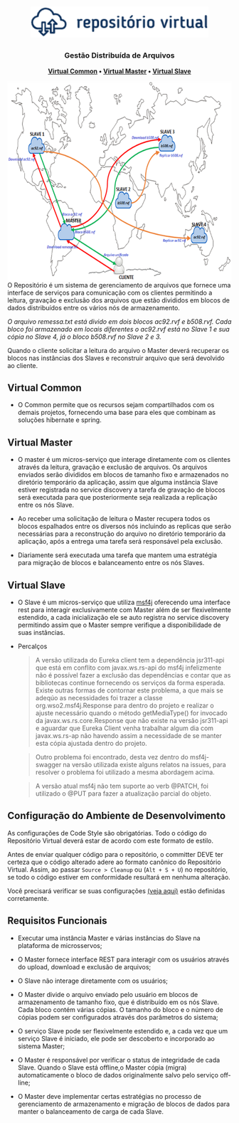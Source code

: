 <h1 align="center">
  <img src="docs/rv_logo.png" width="400">
</h1>

<h3 align="center">
    Gestão Distribuída de Arquivos
</h3>

<p align="center">
  <strong>
    <a href="#virtual-common">Virtual Common</a> •
    <a href="#virtual-master">Virtual Master</a> •
    <a href="#virtual-slave">Virtual Slave</a> 
  </strong>
</p>

<img src="docs/rv_mod.png" align="right"  height="450">

 O Repositório é um sistema de gerenciamento de arquivos que fornece uma interface de serviços para comunicação com os clientes permitindo a leitura, gravação e exclusão dos arquivos   que estão divididos em blocos de dados distribuídos entre os vários nós de armazenamento.

_O arquivo remessa.txt está divido em dois blocos ac92.rvf e b508.rvf. Cada bloco foi armazenado em locais diferentes o ac92.rvf está no Slave 1 e sua cópia no Slave 4, já o bloco b508.rvf no Slave 2 e 3._

Quando o cliente solicitar a leitura do arquivo o Master deverá recuperar os blocos nas instâncias dos Slaves e reconstruir arquivo que será devolvido ao cliente.

 
## Virtual Common

* O Common permite que os recursos sejam compartilhados com os demais projetos, fornecendo uma base para eles que combinam as soluções hibernate e spring.

## Virtual Master

* O master é um micros-serviço que interage diretamente com os clientes através da leitura, gravação e exclusão de arquivos. Os arquivos enviados serão divididos em blocos de tamanho fixo e armazenados no diretório temporário da aplicação, assim que alguma instância Slave estiver registrada no service discovery a tarefa de gravação de blocos será executada para que posteriormente seja realizada a replicação entre os nós Slave.

* Ao receber uma solicitação de leitura o Master recupera todos os blocos espalhados entre os diversos nós incluindo as replicas que serão necessárias para a reconstrução do arquivo no diretório temporário da aplicação, após a entrega uma tarefa será responsável pela exclusão.

* Diariamente será executada uma tarefa que mantem uma estratégia para migração de blocos e balanceamento entre os nós Slaves.

## Virtual Slave

* O Slave é um micros-serviço que utiliza [msf4j](https://github.com/wso2/msf4j) oferecendo uma interface rest para interagir exclusivamente com Master além de ser flexivelmente estendido, a cada inicialização ele se auto registra no service discovery permitindo assim que o Master sempre verifique a disponibilidade de suas instâncias.

* Percalços

  >A versão utilizada do Eureka client tem a dependência jsr311-api que está em conflito com javax.ws.rs-api do msf4j infelizmente não é possível fazer a exclusão das dependências e contar que as bibliotecas continue fornecendo os serviços da forma esperada. Existe outras formas de contornar este problema, a que mais se adeqúo as necessidades foi trazer a classe org.wso2.msf4j.Response para dentro do projeto e realizar o ajuste necessário quando o método getMediaType() for invocado da javax.ws.rs.core.Response que não existe na versão jsr311-api e aguardar que  Eureka Client venha trabalhar algum dia com javax.ws.rs-ap não havendo assim a necessidade de se manter esta cópia ajustada dentro do projeto.

  >Outro problema foi encontrado, desta vez dentro do msf4j-swagger na versão utilizada existe alguns relatos na issues, para resolver o problema foi utilizado a mesma abordagem acima.

  >A versão atual msf4j não tem suporte ao verb @PATCH, foi utilizado o @PUT para fazer a atualização parcial do objeto.

## Configuração do Ambiente de Desenvolvimento

As configurações de Code Style são obrigatórias. Todo o código do Repositório Virtual deverá estar de acordo com este formato de estilo. 

Antes de enviar qualquer código para o repositório, o committer DEVE ter certeza
que o código alterado adere ao formato canônico do Repositório Virtual. Assim, ao passar `Source > Cleanup` ou (`Alt + S + U`) no repositório, se todo o código estiver em conformidade resultará em nenhuma alteração.

Você precisará verificar se suas configurações [(veja aqui)](../master/docs/eclipse.md#configurar-o-ambiente-do-eclipse) estão definidas corretamente.


## Requisitos Funcionais

* Executar uma instância Master e várias instâncias do Slave na plataforma de microsservos;

* O Master fornece interface REST para interagir com os usuários através do upload, download e exclusão de arquivos;

* O Slave não interage diretamente com os usuários;

* O Master divide o arquivo enviado pelo usuário em blocos de armazenamento de tamanho fixo, que é distribuído em os nós Slave. Cada bloco contém várias cópias.
 O tamanho do bloco e o número de cópias podem ser configurados através dos parâmetros do sistema;

* O serviço Slave pode ser flexivelmente estendido e, a cada vez que um serviço Slave é iniciado, ele pode ser descoberto e incorporado ao sistema Master;

* O Master é responsável por verificar o status de integridade de cada Slave. Quando o Slave está offline,o Master cópia (migra) automaticamente o bloco de dados originalmente salvo pelo serviço off-line;

* O Master deve implementar certas estratégias no processo de gerenciamento de armazenamento e migração de blocos de dados para manter o balanceamento de carga de cada Slave.
